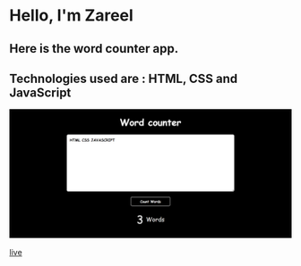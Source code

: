 # Hello, I'm Zareel

## Here is the word counter app.

## Technologies used are : HTML, CSS and JavaScript

![image](<./Screenshot%20(52).png>)

[live](https://z-word-count-app.netlify.app/)

